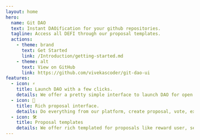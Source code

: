 ```yaml
---
layout: home
hero:
  name: Git DAO
  text: Instant DAOification for your github repositories.
  tagline: Access all DEFI through our proposal templates.
  actions:
    - theme: brand
      text: Get Started
      link: /Introduction/getting-started.md
    - theme: alt
      text: View on GitHub
      link: https://github.com/vivekascoder/git-dao-ui
features:
  - icon: ⚡️
    title: Launch DAO with a few clicks.
    details: We offer a pretty simple interface to launch DAO for open source projects by connecting your github account.
  - icon: 🖖
    title: Rich proposal interface.
    details: Do everything from our platform, create proposal, vote, execute proposal etc.
  - icon: 🛠️
    title: Proposal templates
    details: We offer rich templated for proposals like reward user, sell dao tokens, add liquidity, invest on yearn etc.
---
```

